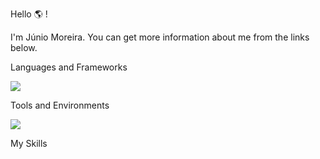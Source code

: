 Hello 🌎 !

I'm Júnio Moreira. You can get more information about me from the links below.


Languages and Frameworks

<p align="left">
  <a href="https://skillicons.dev">
    <img src="https://skillicons.dev/icons?i=kotlin,dart,python,java,nodejs,mysql" />
  </a>
</p>

Tools and Environments

<p align="left">
  <a href="https://skillicons.dev">
    <img src="https://skillicons.dev/icons?i=androidstudio,idea,vscode,docker,matlab,firebase" />
  </a>
</p>


My Skills

<!---
Junio-Moreira/Junio-Moreira is a ✨ special ✨ repository because its `README.md` (this file) appears on your GitHub profile.
You can click the Preview link to take a look at your changes.
- 👋 Hi, I’m @Junio-Moreira
- 👀 I’m interested in ...
- 🌱 I’m currently learning ...
- 💞️ I’m looking to collaborate on ...
- 📫 How to reach me ...
- 😄 Pronouns: ...
- ⚡ Fun fact: ...
--->

